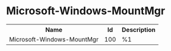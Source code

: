 # Microsoft-Windows-MountMgr

<table>
<colgroup><col/><col/><col/></colgroup>
<tr><th>Name</th><th>Id</th><th>Description</th></tr>
<tr><td>Microsoft-Windows-MountMgr</td><td>100</td><td>%1</td></tr>
</table>
